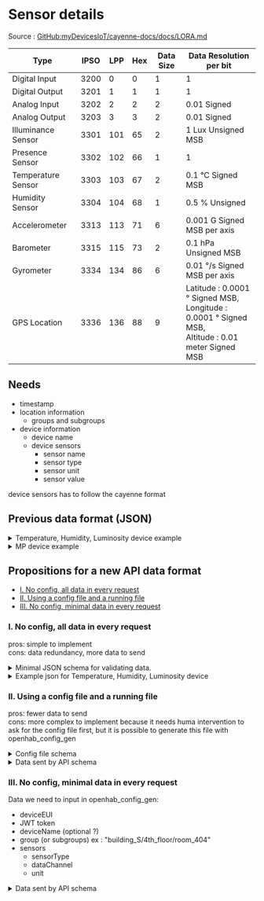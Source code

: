 # Sensor details

Source : [GitHub:myDevicesIoT/cayenne-docs/docs/LORA.md](https://github.com/myDevicesIoT/cayenne-docs/blob/master/docs/LORA.md)

| Type               | IPSO | LPP | Hex | Data Size | Data Resolution per bit                                                                                       |
|--------------------|------|-----|-----|-----------|---------------------------------------------------------------------------------------------------------------|
| Digital Input      | 3200 | 0   | 0   | 1         | 1                                                                                                             |
| Digital Output     | 3201 | 1   | 1   | 1         | 1                                                                                                             |
| Analog Input       | 3202 | 2   | 2   | 2         | 0.01 Signed                                                                                                   |
| Analog Output      | 3203 | 3   | 3   | 2         | 0.01 Signed                                                                                                   |
| Illuminance Sensor | 3301 | 101 | 65  | 2         | 1 Lux Unsigned MSB                                                                                            |
| Presence Sensor    | 3302 | 102 | 66  | 1         | 1                                                                                                             |
| Temperature Sensor | 3303 | 103 | 67  | 2         | 0.1 °C Signed MSB                                                                                             |
| Humidity Sensor    | 3304 | 104 | 68  | 1         | 0.5 % Unsigned                                                                                                |
| Accelerometer      | 3313 | 113 | 71  | 6         | 0.001 G Signed MSB per axis                                                                                   |
| Barometer          | 3315 | 115 | 73  | 2         | 0.1 hPa Unsigned MSB                                                                                          |
| Gyrometer          | 3334 | 134 | 86  | 6         | 0.01 °/s Signed MSB per axis                                                                                  |
| GPS Location       | 3336 | 136 | 88  | 9         | Latitude : 0.0001 ° Signed MSB, <br/> Longitude : 0.0001 ° Signed MSB, <br/> Altitude : 0.01 meter Signed MSB |


## Needs 

- timestamp 
- location information
  - groups and subgroups
- device information
  - device name 
  - device sensors 
    - sensor name
    - sensor type
    - sensor unit
    - sensor value

device sensors has to follow the cayenne format

## Previous data format (JSON)

<!-- collapsable md in html -->

<details><summary>Temperature, Humidity, Luminosity device example</summary>

```json
{
    "err": 0,
    "msg": "Get uplink data successfully",
    "data": [
        {
            "_id": "64c09867600db3ad9ee288cd",
            "appID": "3",
            "devEUI": "627d2ec9cad817a2",
            "rxInfo": [
                [
                    {
                        "gatewayID": "ac1f09fffe06fcf2",
                        "time": "2023-07-26T03:51:42.832844Z",
                        "rssi": -54,
                        "loRaSNR": 10.5,
                        "location": {
                            "longitude": 108.15388,
                            "latitude": 16.07513,
                            "altitude": -33
                        },
                        "uplinkID": "0038a792-1e6b-4de1-b7df-7f44b8b07cff"
                    },
                    {
                        "gatewayID": "ac1f09fffe00ab0a",
                        "time": "2023-07-26T03:51:42.832844Z",
                        "rssi": -109,
                        "loRaSNR": -1,
                        "location": {
                            "longitude": 108.15341,
                            "latitude": 16.07524,
                            "altitude": 66
                        },
                        "uplinkID": "d09715cc-4e10-4bcb-8031-7f3035eb660a"
                    },
                    {
                        "gatewayID": "a840411ef5b04150",
                        "time": "2023-07-26T03:51:42.839438Z",
                        "rssi": -48,
                        "loRaSNR": 10,
                        "location": {
                            "longitude": 108.15205,
                            "latitude": 16.07482,
                            "altitude": 10
                        },
                        "uplinkID": "d9d0dbfd-165b-4c5a-bc0a-c5768509069b"
                    }
                ]
            ],
            "txInfo": {
                "frequency": 923100000,
                "loRaModulationInfo": {
                    "bandwidth": 0,
                    "spreadingFactor": 0,
                    "codeRate": "String"
                }
            },
            "fCnt": 11001,
            "fPort": 1,
            "data": "AWcBLAJoeAMCAU8EZQNh",
            "objectJSON": {
                "analogInput": {
                    "3": 3.35
                },
                "humiditySensor": {
                    "2": 60
                },
                "illuminanceSensor": {
                    "4": 865
                },
                "temperatureSensor": {
                    "1": 30
                }
            },
            "devAddr": "String",
            "confirmUplink": true,
            "__v": 0
        }
    ]
}
```
</details>

<details><summary>MP device example</summary>

```json
{
    "err": 0,
    "msg": "Get uplink data successfully",
    "data": [
        {
            "_id": "64c09d7d600db3ad9ee28ab1",
            "appID": "3",
            "devEUI": "ec2bb08fc2c2460b",
            "rxInfo": [
                [
                    {
                        "gatewayID": "ac1f09fffe06fcf2",
                        "time": "2023-07-26T04:13:24.805253Z",
                        "rssi": -40,
                        "loRaSNR": 8.3,
                        "location": {
                            "longitude": 108.15404,
                            "latitude": 16.07518,
                            "altitude": 7
                        },
                        "uplinkID": "0d62c1c5-919f-488e-9d82-6c7ec3d8866a"
                    },
                    {
                        "gatewayID": "ac1f09fffe00ab0a",
                        "time": "2023-07-26T04:13:24.805251Z",
                        "rssi": -107,
                        "loRaSNR": 3,
                        "location": {
                            "longitude": 108.15341,
                            "latitude": 16.07524,
                            "altitude": 66
                        },
                        "uplinkID": "9bee554d-fa98-46aa-a26b-7df943f94313"
                    },
                    {
                        "gatewayID": "a840411ef5b04150",
                        "time": "2023-07-26T04:13:24.809137Z",
                        "rssi": -34,
                        "loRaSNR": 9.8,
                        "location": {
                            "longitude": 108.15205,
                            "latitude": 16.07482,
                            "altitude": 10
                        },
                        "uplinkID": "5900146a-a3dd-4559-988f-220229e22b10"
                    }
                ]
            ],
            "txInfo": {
                "frequency": 922700000,
                "loRaModulationInfo": {
                    "bandwidth": 0,
                    "spreadingFactor": 0,
                    "codeRate": "String"
                }
            },
            "fCnt": 4591,
            "fPort": 1,
            "data": "Cw0N",
            "objectJSON": {
                "data": {
                    "pm10_ug/m3": 13,
                    "pm1_ug/m3": 11,
                    "pm25_ug/m3": 13
                }
            },
            "devAddr": "String",
            "confirmUplink": true,
            "__v": 0
        }
    ]
}
```

</details>

## Propositions for a new API data format

- [I. No config, all data in every request](#i-no-config-all-data-in-every-request)
- [II. Using a config file and a running file](#ii-using-a-config-file-and-a-running-file)
- [III. No config, minimal data in every request](#iii-no-config-minimal-data-in-every-request)

### I. No config, all data in every request

pros: simple to implement  
cons: data redundancy, more data to send

<details><summary>Minimal JSON schema for validating data.</summary>

```json
{
  "type":"object",
  "properties":{
    "err":{
      "type":"integer"
    },
    "msg":{
      "type":"string"
    },
    "data":{
      "type":"object",
      "properties":{
        "devEUI":{
          "type":"string"
        },
        "deviceName":{
          "type":"string"
        },
        "time":{
          "type":"string",
          "pattern":"^[0-9]{4}-[0-9]{2}-[0-9]{2}T[0-9]{2}:[0-9]{2}:[0-9]{2}(.[0-9]{1,9})?Z$"
        },
        "groups":{
          "type":"string",
          "pattern":"^(?!\\/)(?!.*\\/$)[\\w_\\/\\-]*$"
        },
        "sensors":{
          "type":"array",
          "items":{
            "type":"object",
            "properties":{
              "sensorType":{
                "type":"string"
              },
              "dataChannel":{
                "type":"number"
              },
              "value":{
                "type":"number"
              },
              "unit":{
                "type":"string"
              }
            },
            "required":[
              "sensorType",
              "dataChannel",
              "value",
              "unit"
            ]
          }
        }
      },
      "required":[
        "devEUI",
        "deviceName",
        "time",
        "sensors",
        "groups"
      ]
    }
  },
  "required":[
    "err",
    "msg",
    "data"
  ]
}
```

</details>

<details><summary>Example json for Temperature, Humidity, Luminosity device</summary>

```json
{
  "err":0,
  "msg":"Get uplink data successfully",
  "data":{
    "_id":"64c09867600db3ad9ee288cd",
    "appID":"3",
    "devEUI":"627d2ec9cad817a2",
    "deviceName":"analog input,humidity, illuminance, temperature",
    "time":"2023-07-26T03:51:42.832844Z",
    "groups":"building_s/4th_floor/room_404",
    "rxInfo":[
      {
        "gatewayID":"ac1f09fffe06fcf2",
        "time":"2023-07-26T03:51:42.832844Z",
        "rssi":-54,
        "loRaSNR":10.5,
        "location":{
          "longitude":108.15388,
          "latitude":16.07513,
          "altitude":-33
        },
        "uplinkID":"0038a792-1e6b-4de1-b7df-7f44b8b07cff"
      },
      {
        "gatewayID":"ac1f09fffe00ab0a",
        "time":"2023-07-26T03:51:42.832844Z",
        "rssi":-109,
        "loRaSNR":-1,
        "location":{
          "longitude":108.15341,
          "latitude":16.07524,
          "altitude":66
        },
        "uplinkID":"d09715cc-4e10-4bcb-8031-7f3035eb660a"
      },
      {
        "gatewayID":"a840411ef5b04150",
        "time":"2023-07-26T03:51:42.839438Z",
        "rssi":-48,
        "loRaSNR":10,
        "location":{
          "longitude":108.15205,
          "latitude":16.07482,
          "altitude":10
        },
        "uplinkID":"d9d0dbfd-165b-4c5a-bc0a-c5768509069b"
      }
    ],
    "txInfo":{
      "frequency":923100000,
      "loRaModulationInfo":{
        "bandwidth":0,
        "spreadingFactor":0,
        "codeRate":"String"
      }
    },
    "fCnt":11001,
    "fPort":1,
    "data":"AWcBLAJoeAMCAU8EZQNh",
    "sensors":[
      {
        "sensorType":"Analog input",
        "dataChannel":3,
        "value":3.35,
        "unit":"V"
      },
      {
        "sensorType":"Humidity sensor",
        "dataChannel":2,
        "value":60,
        "unit":"%"
      },
      {
        "sensorType":"Illuminance sensor",
        "dataChannel":4,
        "value":865,
        "unit":"lux"
      },
      {
        "sensorType":"Temperature sensor",
        "dataChannel":1,
        "value":30,
        "unit":"°C"
      }
    ],
    "devAddr":"String",
    "confirmUplink":true,
    "__v":0
  }
}
```
</details>

### II. Using a config file and a running file

pros: fewer data to send  
cons: more complex to implement because it needs huma intervention to ask for the config file first, but it is possible to generate this file with openhab_config_gen

<details><summary>Config file schema</summary>

```json
{
  "type":"object",
  "properties":{
    "deviceEUI":{
      "type":"string"
    },
    "token":{
      "type":"string"    
    },
    "deviceName":{
      "type":"string"
    },
    "groups":{
      "type":"string",
      "pattern":"^(?!\\/)(?!.*\\/$)[\\w_\\/\\-]*$"
    },
    "sensors":{
      "type":"array",
      "items":{
        "type":"object",
        "properties":{
          "sensorType":{
            "type":"string"
          },
          "dataChannel":{
            "type":"number"
          },
          "unit":{
            "type":"string"
          }
        },
        "required":[
          "sensorType",
          "dataChannel",
          "value"
        ]
      }
    }
  },
  "required":[
    "deviceEUI",
    "deviceName",
    "token",
    "sensors",
    "groups"
  ]
}
```

</details>

<details><summary>Data sent by API schema</summary>

```json
{
  "type":"object",
  "properties":{
    "err":{
      "type":"integer"
    },
    "msg":{
      "type":"string"
    },
    "data":{
      "type":"object",
      "properties":{
        "devEUI":{
          "type":"string"
        },
        "time":{
          "type":"string",
          "pattern":"^[0-9]{4}-[0-9]{2}-[0-9]{2}T[0-9]{2}:[0-9]{2}:[0-9]{2}(.[0-9]{1,9})?Z$"
        },
        "sensors":{
          "type":"array",
          "items":{
            "type":"object",
            "properties":{
              "sensorType":{
                "type":"string"
              },
              "dataChannel":{
                "type":"number"
              },
              "value":{
                "type":"number"
              }
            },
            "required":[
              "sensorType",
              "dataChannel",
              "value"
            ]
          }
        }
      },
      "required":[
        "devEUI",
        "deviceName",
        "time",
        "sensors",
        "groups"
      ]
    }
  },
  "required":[
    "err",
    "msg",
    "data"
  ]
}
```

</details>

### III. No config, minimal data in every request

Data we need to input in openhab_config_gen:

- deviceEUI
- JWT token
- deviceName (optional ?)
- group (or subgroups) ex : "building_S/4th_floor/room_404"
- sensors
  - sensorType
  - dataChannel
  - unit

<details><summary>Data sent by API schema</summary>

```json
{
  "type":"object",
  "properties":{
    "err":{
      "type":"integer"
    },
    "msg":{
      "type":"string"
    },
    "data":{
      "type":"object",
      "properties":{
        "devEUI":{
          "type":"string"
        },
        "time":{
          "type":"string",
          "pattern":"^[0-9]{4}-[0-9]{2}-[0-9]{2}T[0-9]{2}:[0-9]{2}:[0-9]{2}(.[0-9]{1,9})?Z$"
        },
        "sensors":{
          "type":"array",
          "items":{
            "type":"object",
            "properties":{
              "sensorType":{
                "type":"string"
              },
              "dataChannel":{
                "type":"number"
              },
              "value":{
                "type":"number"
              }
            },
            "required":[
              "sensorType",
              "dataChannel",
              "value"
            ]
          }
        }
      },
      "required":[
        "devEUI",
        "deviceName",
        "time",
        "sensors",
        "groups"
      ]
    }
  },
  "required":[
    "err",
    "msg",
    "data"
  ]
}
```
</details>
